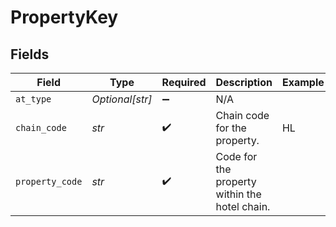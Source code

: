 # PropertyKey


## Fields

| Field                                         | Type                                          | Required                                      | Description                                   | Example                                       |
| --------------------------------------------- | --------------------------------------------- | --------------------------------------------- | --------------------------------------------- | --------------------------------------------- |
| `at_type`                                     | *Optional[str]*                               | :heavy_minus_sign:                            | N/A                                           |                                               |
| `chain_code`                                  | *str*                                         | :heavy_check_mark:                            | Chain code for the property.                  | HL                                            |
| `property_code`                               | *str*                                         | :heavy_check_mark:                            | Code for the property within the hotel chain. |                                               |